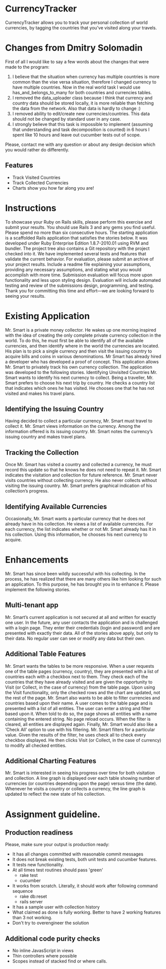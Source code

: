 CurrencyTracker
===============

CurrencyTracker allows you to track your personal collection of world currencies, by tagging the countries that you've visited along your travels.

Changes from Dmitry Solomadin
===============
First of all I would like to say a few words about the changes that were made to the program:
1. I believe that the situation when currency has multiple countries is more common than the vise versa situation, therefore
I changed currency to have multiple countries. Now in the real world task I would use has_and_belongs_to_many for both countries
and currencies tables.
2. I removed the data_uploader class because I think that currency and country data should be stored locally, it is more reliable
than fetching the data from the network. Also that data is hardly to change :)
3. I removed ability to edit/create new currencies/countries. This data should not be changed by standard user in any case.
4. I strongly believe that this task is impossible to implement (assuming that understanding and task decomposition is counted) in 6 hours
I spent like 10 hours and leave out cucumber tests out of scope.

Please, contact me with any question or about any design decision which you would rather do differently.

Features
--------

* Track Visited Countries
* Track Collected Currencies
* Charts show you how far along you are!

Instructions
============

To showcase your Ruby on Rails skills, please perform this exercise and submit your results. You should use Rails 3 and any gems you find useful. Please spend no more than six consecutive hours.
The starting application is a scaffolded Rails application that satisfies the stories below. It was developed under Ruby Enterprise Edition 1.8.7-2010.01 using RVM and bundler. The project tree also contains a Git repository with the project checked into it. We have implemented several tests and features that validate the current behavior.
For evaluation, please submit an archive of your project results. Include a readme file explaining your assumptions, providing any necessary assumptions, and stating what you would accomplish with more time. Submission evaluation will focus more upon functionality and less upon styling design. Evaluation will include automated testing and review of the submissions design, programming, and testing.
Thank you for committing this time and effort—we are looking forward to seeing your results.

Existing Application
====================

Mr. Smart is a private money collector. He wakes up one morning inspired with the idea of creating the only complete private currency collection in the world. To do this, he must first be able to identify all of the available currencies, and then identify where in the world the currencies are located. His plan is to pick a single currency and then visit the issuing country to acquire bills and coins in various denominations.
Mr Smart has already hired a developer who has developed a proof of concept. This application allows Mr. Smart to privately track his own currency collection. The application was developed to the following stories.
Identifying Unvisited Countries
Mr. Smart wants to identify his next currency to collect. Being a traveller, Mr. Smart prefers to choose his next trip by country. He checks a country list that indicates which ones he has visited. He chooses one that he has not visited and makes his travel plans.

Identifying the Issuing Country
-------------------------------

Having decided to collect a particular currency, Mr. Smart must travel to collect it. Mr. Smart views information on the currency. Among the information offered is its issuing country. Mr. Smart notes the currency’s issuing country and makes travel plans.

Tracking the Collection
-----------------------

Once Mr. Smart has visited a country and collected a currency, he must record this update so that he knows he does not need to repeat it. Mr. Smart indicates the
visitation and collection for future reference. Mr. Smart never visits countries without collecting currency. He also never collects without visiting the issuing country. Mr. Smart prefers graphical indication of his collection’s progress.

Identifying Available Currencies
--------------------------------

Occasionally, Mr. Smart wants a particular currency that he does not already have in his collection. He views a list of available currencies. For each currency, the list indicates whether or not Mr. Smart already has it in his collection. Using this information, he chooses his next currency to acquire.

Enhancements
============

Mr. Smart has since been wildly successful with his collecting. In the process, he has realized that there are many others like him looking for such an application. To this purpose, he has brought you in to enhance it. Please implement the following stories.

Multi-tenant app
----------------

Mr. Smart’s current application is not secured at all and written for exactly one user. In the future, any user contacts the application and is challenged with a login page. They enter their credentials (login and password) and are presented with exactly their data. All of the stories above apply, but only to their data. No regular user can see or modify any data but their own.

Additional Table Features
-------------------------

Mr. Smart wants the tables to be more responsive. When a user requests one of the table pages (currency, country), they are presented with a list of countries each with a checkbox next to them. They check each of the countries that they have already visited and are given the opportunity to Visit (or Collect, in the case of currency) from the table page. Upon using the Visit functionality, only the checked rows and the chart are updated, not the rest of the page.
Mr. Smart also wants to be able to filter currencies and countries based upon their name. A user comes to the table page and is presented with a list of all entities. The user can enter a string and filter based upon it. When told to do so, the page shows all entities with a name containing the entered string. No page reload occurs. When the filter is cleared, all entities are displayed again.
Finally, Mr. Smart would also like a ‘Check All’ option to use with his filtering. Mr. Smart filters for a particular value. Given the results of the filter, he uses check all to check every checkbox displayed. He then clicks Visit (or Collect, in the case of currency) to modify all checked entities.

Additional Charting Features
----------------------------

Mr. Smart is interested in seeing his progress over time for both visitation and collection. A line graph is displayed over each table showing number of currencies (or countries depending upon the page) versus time (the date). Whenever he visits a
country or collects a currency, the line graph is updated to reflect the new state of his collection.

Assignment guideline.
=====================================

Production readiness
--------------------

Please, make sure your output is production ready:

* It has all changes committed with reasonable commit messages
* It does not break existing tests, both unit tests and cucumber features.
* It tests new functionality.
* At all times test routines should pass 'green'
  * rake test
  * cucumber
* It works from scratch. Literally, it should work after following command sequence
  * rake db:reset
  * rails server
* It has a sample user with collection history
* What claimed as done is fully working. Better to have 2 working features than 3 not working.
* Don't try to overengineer the solution

Additional code purity checks
-----------------------------

* No inline JavasScript in views
* Thin controllers where possible
* Scopes instead of stacked find or where calls.
